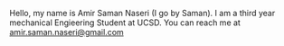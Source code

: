 Hello, my name is Amir Saman Naseri (I go by Saman).
I am a third year mechanical Engieering Student at UCSD.
You can reach me at amir.saman.naseri@gmail.com
